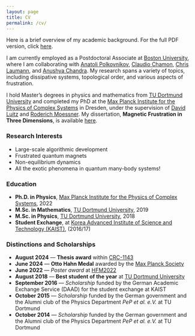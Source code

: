 ```yaml
---
layout: page
title: CV
permalink: /cv/
---
```


Here is a brief overview of my academic background. For the full PDF version, click [here](assets/cv.pdf).


I am currently employed as a Postdoctoral Associate at [Boston University](https://www.bu.edu/), where I am collaborating with [Anatoli Polkovnikov](https://www.bu.edu/eng/profile/anatoli-polkovnikov/), [Claudio Chamon](https://www.bu.edu/eng/profile/claudio-chamon/), [Chris Laumann](https://www.bu.edu/physics/profile/christopher-laumann/), and [Anushya Chandra](https://www.bu.edu/physics/profile/anushya-chandran/). My research spans a variety of topics, including dissipative systems, topological order, and various aspects of frustration.

I hold Master’s degrees in physics and mathematics from [TU Dortmund University](https://www.tu-dortmund.de/) and completed my PhD at the [Max Planck Institute for the Physics of Complex Systems](https://www.pks.mpg.de/) in Dresden, under the supervision of [David Luitz](https://dluitz.github.io/) and [Roderich Moessner](https://www.pks.mpg.de/moessner). My dissertation, **Magnetic Frustration in Three Dimensions**, is available [here](https://tud.qucosa.de/landing-page/?tx_dlf[id]=https%3A%2F%2Ftud.qucosa.de%2Fapi%2Fqucosa%253A82937%2Fmets).

### Research Interests

- Large-scale algorithmic development
- Frustrated quantum magnets
- Non-equilibrium dynamics
- All the exotic phenomena in quantum many-body systems!

### Education

- **Ph.D. in Physics**, [Max Planck Institute for the Physics of Complex Systems](https://www.pks.mpg.de/), 2022
- **M.Sc. in Mathematics**, [TU Dortmund University](https://www.tu-dortmund.de/), 2019
- **M.Sc. in Physics**, [TU Dortmund University](https://www.tu-dortmund.de/), 2018
- **Student Exchange**, at [Korea Advanced Institute of Science and Technology (KAIST)](https://www.kaist.ac.kr/en/), (2016/17)


### Distinctions and Scholarships

- **August 2024** — **Thesis award** within [CRC-1143](https://tu-dresden.de/mn/physik/sfb1143?set_language=en)
- **June 2024** — **Otto Hahn Medal** awarded by the [Max Planck Society](https://www.mpg.de/prizes/otto-hahn-medal)
- **June 2022** — *Poster award* at [HFM2022](https://hfm2022.sciencesconf.org/)
- **August 2018** — **Best student of the year** at [TU Dortmund University](https://physik.tu-dortmund.de/en/study/foerderung-von-studierenden/awards/best-of-year-prize/)
- **September 2016** — *Scholarship* funded by the German Academic Exchange Service (DAAD) for the student exchange at KAIST
- **October 2015** — *Scholarship* funded by the German government and the Alumni club of the Physics Department *PeP et al. e.V.* at TU Dortmund
- **October 2014** — *Scholarship* funded by the German government and the Alumni club of the Physics Department *PeP et al. e.V.* at TU Dortmund

